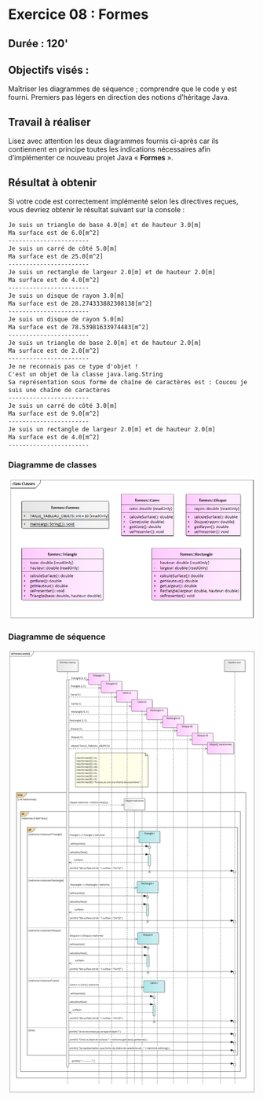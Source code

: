 # Exercice 08 : Formes
## Durée : 120'
## Objectifs visés :
Maîtriser les diagrammes de séquence ; comprendre que le code y est fourni. Premiers pas légers en direction des notions d’héritage Java.

## Travail à réaliser
Lisez avec attention les deux diagrammes fournis ci-après car ils contiennent en principe toutes les indications nécessaires afin d’implémenter ce nouveau projet Java « **Formes** ».

## Résultat à obtenir
Si votre code est correctement implémenté selon les directives reçues, vous devriez obtenir le résultat suivant sur la console :
```
Je suis un triangle de base 4.0[m] et de hauteur 3.0[m]
Ma surface est de 6.0[m^2]
-----------------------
Je suis un carré de côté 5.0[m]
Ma surface est de 25.0[m^2]
-----------------------
Je suis un rectangle de largeur 2.0[m] et de hauteur 2.0[m]
Ma surface est de 4.0[m^2]
-----------------------
Je suis un disque de rayon 3.0[m]
Ma surface est de 28.274333882308138[m^2]
-----------------------
Je suis un disque de rayon 5.0[m]
Ma surface est de 78.53981633974483[m^2]
-----------------------
Je suis un triangle de base 2.0[m] et de hauteur 2.0[m]
Ma surface est de 2.0[m^2]
-----------------------
Je ne reconnais pas ce type d'objet !
C'est un objet de la classe java.lang.String
Sa représentation sous forme de chaîne de caractères est : Coucou je suis une chaîne de caractères
-----------------------
Je suis un carré de côté 3.0[m]
Ma surface est de 9.0[m^2]
-----------------------
Je suis un rectangle de largeur 2.0[m] et de hauteur 2.0[m]
Ma surface est de 4.0[m^2]
-----------------------
```

### Diagramme de classes
![Diagramme de classes Formes](images/diagramme_classe.png)
### Diagramme de séquence
![Diagramme de séquences Formes](images/diagramme_sequence.png)
